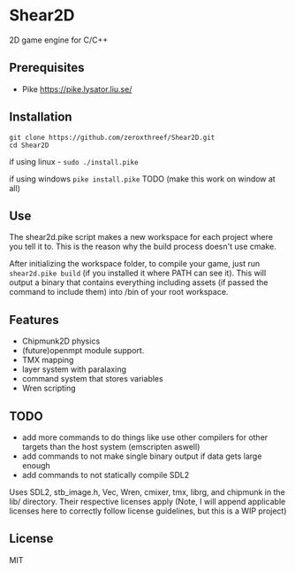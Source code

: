 # Shear2D
2D game engine for C/C++

## Prerequisites
* Pike https://pike.lysator.liu.se/

## Installation
```
git clone https://github.com/zeroxthreef/Shear2D.git
cd Shear2D
```

if using linux -
``sudo ./install.pike``

if using windows
``pike install.pike`` TODO (make this work on window at all)

## Use
The shear2d.pike script makes a new workspace for each project where you tell it to. This is the reason why the build process doesn't use cmake.

After initializing the workspace folder, to compile your game, just run ``shear2d.pike build`` (if you installed it where PATH can see it). This will output a binary that contains everything including assets (if passed the command to include them) into /bin of your root workspace.

## Features
* Chipmunk2D physics
* (future)openmpt module support.
* TMX mapping
* layer system with paralaxing
* command system that stores variables
* Wren scripting

## TODO
* add more commands to do things like use other compilers for other targets than the host system (emscripten aswell)
* add commands to not make single binary output if data gets large enough
* add commands to not statically compile SDL2


Uses SDL2, stb_image.h, Vec, Wren, cmixer, tmx, librg, and chipmunk in the lib/ directory. Their respective licenses apply
(Note, I will append applicable licenses here to correctly follow license guidelines, but this is a WIP project)

## License
MIT